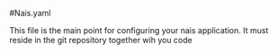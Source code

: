 #Nais.yaml

This file is the main point for configuring your nais application. It must reside in the git repository together wih you code
